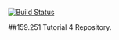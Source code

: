 [![Build Status](https://travis-ci.com/TonyWang1027/159251-Tutorial-4.svg?branch=master)](https://travis-ci.com/TonyWang1027/159251-Tutorial-4)

##159.251 Tutorial 4 Repository.
